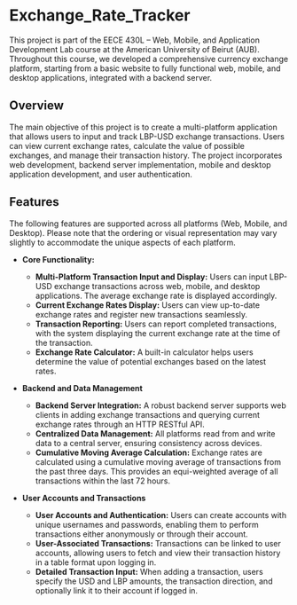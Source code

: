 # Exchange_Rate_Tracker

This project is part of the EECE 430L – Web, Mobile, and Application Development Lab course at the American University of Beirut (AUB). Throughout this course, we developed a comprehensive currency exchange platform, starting from a basic website to fully functional web, mobile, and desktop applications, integrated with a backend server. 

## Overview

The main objective of this project is to create a multi-platform application that allows users to input and track LBP-USD exchange transactions. Users can view current exchange rates, calculate the value of possible exchanges, and manage their transaction history. The project incorporates web development, backend server implementation, mobile and desktop application development, and user authentication.

## Features

The following features are supported across all platforms (Web, Mobile, and Desktop). Please note that the ordering or visual representation may vary slightly to accommodate the unique aspects of each platform.

- **Core Functionality:**
    - **Multi-Platform Transaction Input and Display:** Users can input LBP-USD exchange transactions across web, mobile, and desktop applications. The average exchange rate is displayed accordingly.
    - **Current Exchange Rates Display:** Users can view up-to-date exchange rates and register new transactions seamlessly.
    - **Transaction Reporting:** Users can report completed transactions, with the system displaying the current exchange rate at the time of the transaction.
    - **Exchange Rate Calculator:** A built-in calculator helps users determine the value of potential exchanges based on the latest rates.

- **Backend and Data Management**
    - **Backend Server Integration:** A robust backend server supports web clients in adding exchange transactions and querying current exchange rates through an HTTP RESTful API.
    - **Centralized Data Management:** All platforms read from and write data to a central server, ensuring consistency across devices.
    - **Cumulative Moving Average Calculation:** Exchange rates are calculated using a cumulative moving average of transactions from the past three days. This provides an equi-weighted average of all transactions within the last 72 hours.

- **User Accounts and Transactions**
    - **User Accounts and Authentication:** Users can create accounts with unique usernames and passwords, enabling them to perform transactions either anonymously or through their account.
    - **User-Associated Transactions:** Transactions can be linked to user accounts, allowing users to fetch and view their transaction history in a table format upon logging in.
    - **Detailed Transaction Input:** When adding a transaction, users specify the USD and LBP amounts, the transaction direction, and optionally link it to their account if logged in.

